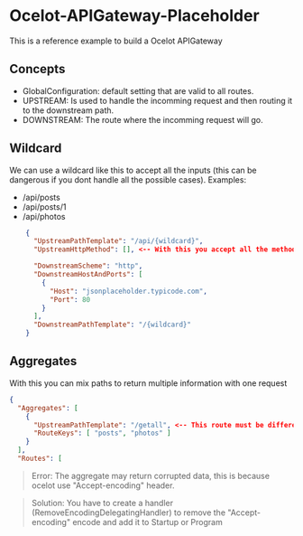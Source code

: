 # Ocelot-APIGateway-Placeholder
This is a reference example to build a Ocelot APIGateway 

## Concepts
- GlobalConfiguration: default setting that are valid to all routes.
- UPSTREAM: Is used to handle the incomming request and then routing it to the downstream path.
- DOWNSTREAM: The route where the incomming request will go.

## Wildcard
We can use a wildcard like this to accept all the inputs (this can be dangerous if you dont handle all the possible cases).
Examples:
- /api/posts
- /api/posts/1
- /api/photos

```json
    {
      "UpstreamPathTemplate": "/api/{wildcard}",
      "UpstreamHttpMethod": [], <-- With this you accept all the methods (PUT, GET, POST, DELETE)

      "DownstreamScheme": "http",
      "DownstreamHostAndPorts": [
        {
          "Host": "jsonplaceholder.typicode.com",
          "Port": 80
        }
      ],
      "DownstreamPathTemplate": "/{wildcard}"
    }
```

## Aggregates
With this you can mix paths to return multiple information with one request
```json
{
  "Aggregates": [
    {
      "UpstreamPathTemplate": "/getall", <-- This route must be different to "/api/" because ocelot could confuse between aggregates and routing
      "RouteKeys": [ "posts", "photos" ]
    }
  ],
  "Routes": [
```

> Error: The aggregate may return corrupted data, this is because ocelot use "Accept-encoding" header.

> Solution: You have to create a handler (RemoveEncodingDelegatingHandler) to remove the "Accept-encoding" encode and add it to Startup or Program

